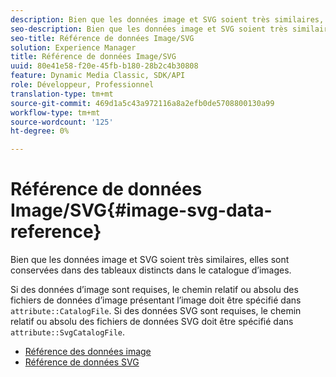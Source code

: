 ```yaml
---
description: Bien que les données image et SVG soient très similaires, elles sont conservées dans des tableaux distincts dans le catalogue d’images.
seo-description: Bien que les données image et SVG soient très similaires, elles sont conservées dans des tableaux distincts dans le catalogue d’images.
seo-title: Référence de données Image/SVG
solution: Experience Manager
title: Référence de données Image/SVG
uuid: 80e41e58-f20e-45fb-b180-28b2c4b30808
feature: Dynamic Media Classic, SDK/API
role: Développeur, Professionnel
translation-type: tm+mt
source-git-commit: 469d1a5c43a972116a8a2efb0de5708800130a99
workflow-type: tm+mt
source-wordcount: '125'
ht-degree: 0%

---
```



# Référence de données Image/SVG{#image-svg-data-reference}

Bien que les données image et SVG soient très similaires, elles sont conservées dans des tableaux distincts dans le catalogue d’images.

Si des données d’image sont requises, le chemin relatif ou absolu des fichiers de données d’image présentant l’image doit être spécifié dans `attribute::CatalogFile`. Si des données SVG sont requises, le chemin relatif ou absolu des fichiers de données SVG doit être spécifié dans `attribute::SvgCatalogFile`.

* [Référence des données image](c-image-data-reference/c-image-data-reference.md)
* [Référence de données SVG](c-svg-data-reference/c-svg-data-reference.md)
